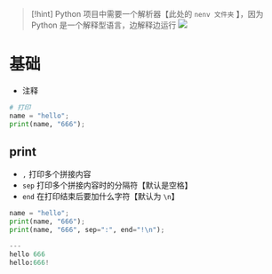 >[!hint] Python 项目中需要一个解析器【此处的 `nenv 文件夹` 】，因为 Python 是一个解释型语言，边解释边运行
>![](https://obsidian-1307744200.cos.ap-guangzhou.myqcloud.com/%E5%9B%BE%E7%89%87/202404172105509.png)

# 基础
- 注释
```python
# 打印
name = "hello";  
print(name, "666");
```

## print
- `,` 打印多个拼接内容
- `sep` 打印多个拼接内容时的分隔符【默认是空格】
- `end` 在打印结束后要加什么字符【默认为 `\n`】

```python
name = "hello";  
print(name, "666");
print(name, "666", sep=":", end="!\n");

---
hello 666
hello:666!
```




















